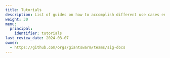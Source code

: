 ```yaml
---
title: Tutorials
description: List of guides on how to accomplish different use cases enabled by our Cloud Native Developer Platform.
weight: 30
menu:
  principal:
    identifier: tutorials
last_review_date: 2024-03-07
owner:
  - https://github.com/orgs/giantswarm/teams/sig-docs
---
```

